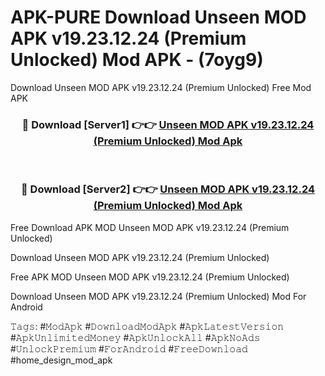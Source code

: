 # APK-PURE Download Unseen MOD APK v19.23.12.24 (Premium Unlocked) Mod APK - (7oyg9)
Download Unseen MOD APK v19.23.12.24 (Premium Unlocked) Free Mod APK

<div align="center">
<h3>🔴 Download [Server1] 👉👉 <a href="https://apk-comot.site?title=Unseen_MOD_APK_v19.23.12.24_(Premium_Unlocked)">Unseen MOD APK v19.23.12.24 (Premium Unlocked) Mod Apk</a></h3><br>

<h3>🔴 Download [Server2] 👉👉 <a href="https://apk-comot.site?title=Unseen_MOD_APK_v19.23.12.24_(Premium_Unlocked)">Unseen MOD APK v19.23.12.24 (Premium Unlocked) Mod Apk</a></h3>
</div>


Free Download APK MOD Unseen MOD APK v19.23.12.24 (Premium Unlocked)

Download Unseen MOD APK v19.23.12.24 (Premium Unlocked) 

Free APK MOD Unseen MOD APK v19.23.12.24 (Premium Unlocked) 

Download Unseen MOD APK v19.23.12.24 (Premium Unlocked) Mod For Android

𝚃𝚊𝚐𝚜: #𝙼𝚘𝚍𝙰𝚙𝚔 #𝙳𝚘𝚠𝚗𝚕𝚘𝚊𝚍𝙼𝚘𝚍𝙰𝚙𝚔 #𝙰𝚙𝚔𝙻𝚊𝚝𝚎𝚜𝚝𝚅𝚎𝚛𝚜𝚒𝚘𝚗 #𝙰𝚙𝚔𝚄𝚗𝚕𝚒𝚖𝚒𝚝𝚎𝚍𝙼𝚘𝚗𝚎𝚢 #𝙰𝚙𝚔𝚄𝚗𝚕𝚘𝚌𝚔𝙰𝚕𝚕 #𝙰𝚙𝚔𝙽𝚘𝙰𝚍𝚜 #𝚄𝚗𝚕𝚘𝚌𝚔𝙿𝚛𝚎𝚖𝚒𝚞𝚖 #𝙵𝚘𝚛𝙰𝚗𝚍𝚛𝚘𝚒𝚍 #𝙵𝚛𝚎𝚎𝙳𝚘𝚠𝚗𝚕𝚘𝚊𝚍 #home_design_mod_apk